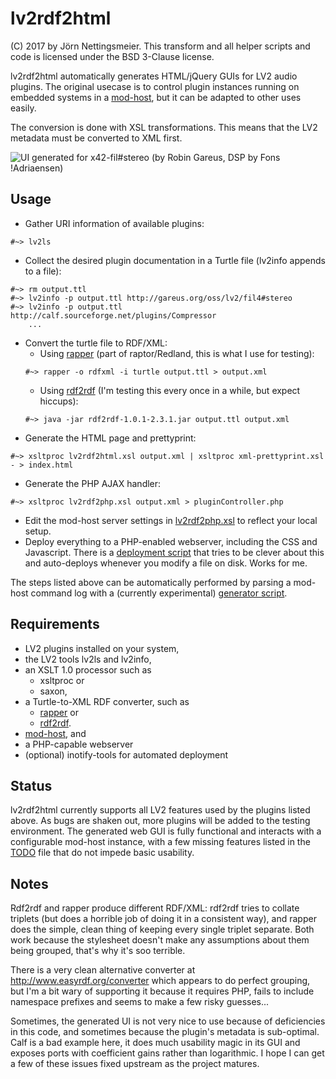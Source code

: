 # lv2rdf2html
(C) 2017 by Jörn Nettingsmeier. This transform and all helper scripts and
code is licensed under the BSD 3-Clause license.

lv2rdf2html automatically generates HTML/jQuery GUIs for LV2 audio
plugins. The original usecase is to control plugin instances running
on embedded systems in a [mod-host](
https://github.com/moddevices/mod-host), but it can be adapted to
other uses easily.

The conversion is done with XSL transformations. This means that the 
LV2 metadata must be converted to XML first.

![UI generated for x42-fil#stereo (by Robin Gareus, DSP by Fons
!Adriaensen)](fil4stereo.png)
## Usage
  
* Gather URI information of available plugins:
```
#~> lv2ls
```
* Collect the desired plugin documentation in a Turtle file (lv2info appends to a file):
```
#~> rm output.ttl
#~> lv2info -p output.ttl http://gareus.org/oss/lv2/fil4#stereo
#~> lv2info -p output.ttl http://calf.sourceforge.net/plugins/Compressor
    ...
```
* Convert the turtle file to RDF/XML:
  * Using [rapper](http://librdf.org/raptor/rapper.html) (part of
    raptor/Redland, this is what I use for testing):
  ```
  #~> rapper -o rdfxml -i turtle output.ttl > output.xml
  ```
  * Using [rdf2rdf](http://www.l3s.de/~minack/rdf2rdf/) (I'm testing this
every once in a while, but expect hiccups):
  ```
  #~> java -jar rdf2rdf-1.0.1-2.3.1.jar output.ttl output.xml
  ```
* Generate the HTML page and prettyprint:
```
#~> xsltproc lv2rdf2html.xsl output.xml | xsltproc xml-prettyprint.xsl - > index.html
```
* Generate the PHP AJAX handler:
```
#~> xsltproc lv2rdf2php.xsl output.xml > pluginController.php
```
* Edit the mod-host server settings in [lv2rdf2php.xsl](lv2rdf2php.xsl) to
reflect your local setup.
* Deploy everything to a PHP-enabled webserver, including the CSS and
Javascript. There is a [deployment script](deploy.sh) that tries to be clever about this
and auto-deploys whenever you modify a file on disk. Works for me.

The steps listed above can be automatically performed by parsing a mod-host
command log with a (currently experimental) [generator script](generate.sh).

## Requirements

* LV2 plugins installed on your system,
* the LV2 tools lv2ls and lv2info,
* an XSLT 1.0  processor such as 
  * xsltproc or 
  * saxon,
* a Turtle-to-XML RDF converter, such as
  * [rapper](http://librdf.org/raptor/rapper.html) or
  * [rdf2rdf](http://www.l3s.de/~minack/rdf2rdf/).
* [mod-host](https://github.com/moddevices/mod-host), and
* a PHP-capable webserver
* (optional) inotify-tools for automated deployment

## Status

lv2rdf2html currently supports all LV2 features used by the plugins
listed above. As bugs are shaken out, more plugins will be added to the 
testing environment. 
The generated web GUI is fully functional and interacts with a configurable
mod-host instance, with a few missing features listed in the [TODO](TODO.md) 
file that do not impede basic usability. 
    
## Notes

Rdf2rdf and rapper produce different RDF/XML: rdf2rdf tries to collate
triplets (but does a horrible job of doing it in a consistent way), and rapper
does the simple, clean thing of keeping every single triplet separate. Both work
because the stylesheet doesn't make any assumptions about them being grouped, 
that's why it's soo terrible.
  
There is a very clean alternative converter at http://www.easyrdf.org/converter
which appears to do perfect grouping, but I'm a bit wary of supporting it because
it requires PHP, fails to include namespace prefixes and seems to make a few risky guesses...

Sometimes, the generated UI is not very nice to use because of deficiencies
in this code, and sometimes because the plugin's metadata is sub-optimal.
Calf is a bad example here, it does much usability magic in its GUI and
exposes ports with coefficient gains rather than logarithmic. I hope I can
get a few of these issues fixed upstream as the project matures.
